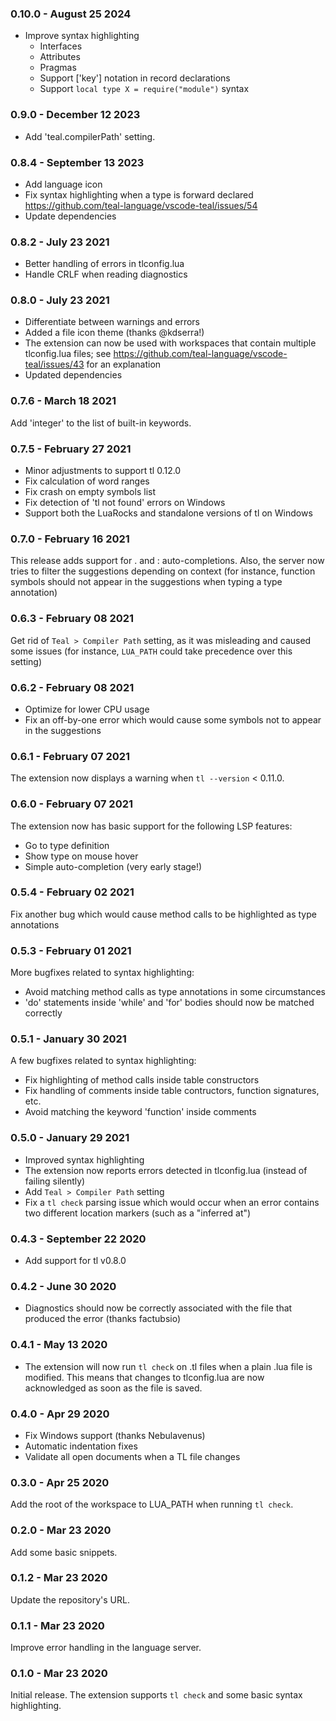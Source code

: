 ### 0.10.0 - August 25 2024

- Improve syntax highlighting
    + Interfaces
    + Attributes
    + Pragmas
    + Support ['key'] notation in record declarations
    + Support `local type X = require("module")` syntax

### 0.9.0 - December 12 2023

- Add 'teal.compilerPath' setting.

### 0.8.4 - September 13 2023

- Add language icon
- Fix syntax highlighting when a type is forward declared https://github.com/teal-language/vscode-teal/issues/54
- Update dependencies

### 0.8.2 - July 23 2021

- Better handling of errors in tlconfig.lua
- Handle CRLF when reading diagnostics

### 0.8.0 - July 23 2021

- Differentiate between warnings and errors
- Added a file icon theme (thanks @kdserra!)
- The extension can now be used with workspaces that contain multiple tlconfig.lua files; see https://github.com/teal-language/vscode-teal/issues/43 for an explanation
- Updated dependencies

### 0.7.6 - March 18 2021

Add 'integer' to the list of built-in keywords.

### 0.7.5 - February 27 2021

- Minor adjustments to support tl 0.12.0
- Fix calculation of word ranges
- Fix crash on empty symbols list
- Fix detection of 'tl not found' errors on Windows
- Support both the LuaRocks and standalone versions of tl on Windows

### 0.7.0 - February 16 2021

This release adds support for . and : auto-completions. Also, the server now tries to filter the suggestions depending on context (for instance, function symbols should not appear in the suggestions when typing a type annotation)

### 0.6.3 - February 08 2021

Get rid of `Teal > Compiler Path` setting, as it was misleading and caused some issues (for instance, `LUA_PATH` could take precedence over this setting)

### 0.6.2 - February 08 2021

- Optimize for lower CPU usage
- Fix an off-by-one error which would cause some symbols not to appear in the suggestions

### 0.6.1 - February 07 2021

The extension now displays a warning when `tl --version` < 0.11.0.

### 0.6.0 - February 07 2021

The extension now has basic support for the following LSP features:

- Go to type definition
- Show type on mouse hover
- Simple auto-completion (very early stage!)

### 0.5.4 - February 02 2021

Fix another bug which would cause method calls to be highlighted as type annotations

### 0.5.3 - February 01 2021

More bugfixes related to syntax highlighting:

- Avoid matching method calls as type annotations in some circumstances
- 'do' statements inside 'while' and 'for' bodies should now be matched correctly

### 0.5.1 - January 30 2021

A few bugfixes related to syntax highlighting:

- Fix highlighting of method calls inside table constructors
- Fix handling of comments inside table contructors, function signatures, etc.
- Avoid matching the keyword 'function' inside comments

### 0.5.0 - January 29 2021

- Improved syntax highlighting
- The extension now reports errors detected in tlconfig.lua (instead of failing silently)
- Add `Teal > Compiler Path` setting
- Fix a `tl check` parsing issue which would occur when an error contains two different location markers (such as a "inferred at")

### 0.4.3 - September 22 2020

- Add support for tl v0.8.0

### 0.4.2 - June 30 2020

- Diagnostics should now be correctly associated with the file that produced the error (thanks factubsio) 

### 0.4.1 - May 13 2020

- The extension will now run `tl check` on .tl files when a plain .lua file is modified. This means that changes to tlconfig.lua are now acknowledged as soon as the file is saved.

### 0.4.0 - Apr 29 2020

- Fix Windows support (thanks Nebulavenus)
- Automatic indentation fixes
- Validate all open documents when a TL file changes

### 0.3.0 - Apr 25 2020

Add the root of the workspace to LUA_PATH when running `tl check`.

### 0.2.0 - Mar 23 2020

Add some basic snippets.

### 0.1.2 - Mar 23 2020

Update the repository's URL.

### 0.1.1 - Mar 23 2020

Improve error handling in the language server.

### 0.1.0 - Mar 23 2020

Initial release. The extension supports `tl check` and some basic syntax highlighting.
